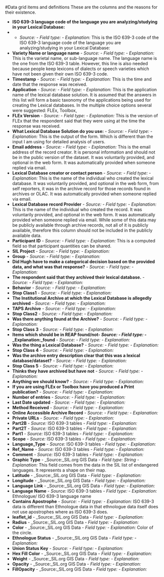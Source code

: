 #Data grid items and definitions
These are the columns and the reasons for their existence.
* **ISO 639-3 language code of the language you are analyzing/studying in your Lexical Database:** 
 * - _Source:_ - _Field type:_ - _Explanation:_ This is the ISO 639-3 code of the ISO 639-3 language code of the language you are analyzing/studying in your Lexical Database:
* **Variety Name or language name** - _Source:_ - _Field type:_ - _Explanation:_ This is the varietal name, or sub-language name. The language name is the one from the ISO 639-3 table. However, this line is also needed because people keep lexicons of dialects or speech varieties which have not been given their own ISO 639-3 code.
* **Timestamp** - _Source:_ - _Field type:_ - _Explanation:_ This is the time and date that the response was received.
* **Application** - _Source:_ - _Field type:_ - _Explanation:_ This is the application name of the lexical database solution. It is assumed that the answers in this list will form a basic taxonomy of the applications being used for creating the Lexical databases. In the multiple choice options several were suggested: FLEx, Toolbox, 
* **FLEx Version** - _Source:_ - _Field type:_ - _Explanation:_ This is the version of FLEx that the respondent said that they were using at the time the response was received.
* **What Lexical Database Solution do you use:** - _Source:_ - _Field type:_ - _Explanation:_ This is the output of the form. Which is different than the input I am using for detailed analysis of users.
* **Email address** - _Source:_ - _Field type:_ - _Explanation:_ This is the email address of the record creator. It is personal information and should not be in the public version of the dataset. It was voluntarily provided, and optional in the web form. It was automatically provided when someone replied via email.
* **Lexical Database creator or contact person** - _Source:_ - _Field type:_ - _Explanation:_ This is the name of the individual who created the lexical database. It was voluntarily provided, and optional in the web form, from self reporters, it was in the archive record for those records found in archives or OLAC. It was automatically provided when someone replied via email.
* **Lexical Database record Provider** - _Source:_ - _Field type:_ - _Explanation:_ This is the name of the individual who created the record. It was voluntarily provided, and optional in the web form. It was automatically provided when someone replied via email. While some of this data may be publicly available through archive records, not all of it is publicly available, therefore this column should not be included in the publicly available data.
* **Participant ID** - _Source:_ - _Field type:_ - _Explanation:_ This is a computed field so that participant quantities can be shared.
* **SIL Project** - _Source:_ - _Field type:_ - _Explanation:_
* **Group** - _Source:_ - _Field type:_ - _Explanation:_
* **Did Hugh have to make a categorical decision based on the provided data, and what was that response?** - _Source:_ - _Field type:_ - _Explanation:_
* **The respondent said that they archived their lexical database.** - _Source:_ - _Field type:_ - _Explanation:_
* **Behavior** - _Source:_ - _Field type:_ - _Explanation:_
* **Stop Class1** - _Source:_ - _Field type:_ - _Explanation:_
* **The Institutional Archive at which the Lexical Database is allegedly archived** - _Source:_ - _Field type:_ - _Explanation:_
* **TAPS Archive** - _Source:_ - _Field type:_ - _Explanation:_
* **Stop Class2** - _Source:_ - _Field type:_ - _Explanation:_
* **Was there anything found at the Archive?** - _Source:_ - _Field type:_ - _Explanation:_
* **Stop Class 3** - _Source:_ - _Field type:_ - _Explanation:_
* **Items which should be in REAP found/not- _Source:_ - _Field type:_ - _Explanation:_found** - _Source:_ - _Field type:_ - _Explanation:_
* **Was the thing a Lexical Database?** - _Source:_ - _Field type:_ - _Explanation:_
* **Stop Class 4** - _Source:_ - _Field type:_ - _Explanation:_
* **Was the archive entry description clear that this was a lexical database/dataset?** - _Source:_ - _Field type:_ - _Explanation:_
* **Stop Class 5** - _Source:_ - _Field type:_ - _Explanation:_
* **Thinks they have archived but have not** - _Source:_ - _Field type:_ - _Explanation:_
* **Anything we should know?** - _Source:_ - _Field type:_ - _Explanation:_
* **If you are using FLEx or Toolbox have you produced a Print publication?** - _Source:_ - _Field type:_ - _Explanation:_
* **Number of entries** - _Source:_ - _Field type:_ - _Explanation:_
* **Last Date updated** - _Source:_ - _Field type:_ - _Explanation:_
* **Method Received** - _Source:_ - _Field type:_ - _Explanation:_
* **Online Accessible Archive Record** - _Source:_ - _Field type:_ - _Explanation:_
* **Private URLs** - _Source:_ - _Field type:_ - _Explanation:_
* **Part2B** - _Source:_ ISO 639-3 tables - _Field type:_ - _Explanation:_
* **Part2T** - _Source:_ ISO 639-3 tables - _Field type:_ - _Explanation:_
* **Part1** - _Source:_ ISO 639-3 tables - _Field type:_ - _Explanation:_
* **Scope** - _Source:_ ISO 639-3 tables - _Field type:_ - _Explanation:_
* **Language_Type** - _Source:_ ISO 639-3 tables - _Field type:_ - _Explanation:_
* **Ref_Name** - _Source:_ ISO 639-3 tables - _Field type:_ - _Explanation:_
* **Comment** - _Source:_ ISO 639-3 tables - _Field type:_ - _Explanation:_
* **Graphic Type** - _Source:_SIL.org GIS Data - _Field type: String_ - _Explanation:_ This field comes from the data in the SIL list of endangered languages. It represents a shape on their map.
* **Latitude** - _Source:_SIL.org GIS Data - _Field type:_ - _Explanation:_ 
* **Longitude** - _Source:_SIL.org GIS Data - _Field type:_ - _Explanation:_
* **Language Link** - _Source:_SIL.org GIS Data - _Field type:_ - _Explanation:_
* **Language Name** - _Source:_ ISO 639-3 tables - _Field type:_ - _Explanation:_ Ethnologue/ ISO 639-3 language name
* **Contains Apostrophe** - _Source:_ - _Field type:_ - _Explanation:_ ISO 639-3 data is different than Ethnologue data in that ethnologue data itself does not use apostrophes where as ISO 639-3 does.
* **leaflet_id** - _Source:_SIL.org GIS Data - _Field type:_ - _Explanation:_
* **Radius** - _Source:_SIL.org GIS Data - _Field type:_ - _Explanation:_
* **Color** - _Source:_SIL.org GIS Data - _Field type:_ - _Explanation:_ Color of the circle.
* **Ethnologue Status** - _Source:_SIL.org GIS Data - _Field type:_ - _Explanation:_
* **Union Status Key** - _Source:_ - _Field type:_ - _Explanation:_
* **Hex Fill Color** - _Source:_SIL.org GIS Data - _Field type:_ - _Explanation:_
* **Weight** - _Source:_SIL.org GIS Data - _Field type:_ - _Explanation:_
* **Opacity** - _Source:_SIL.org GIS Data - _Field type:_ - _Explanation:_
* **FillOpacity** - _Source:_SIL.org GIS Data - _Field type:_ - _Explanation:_

